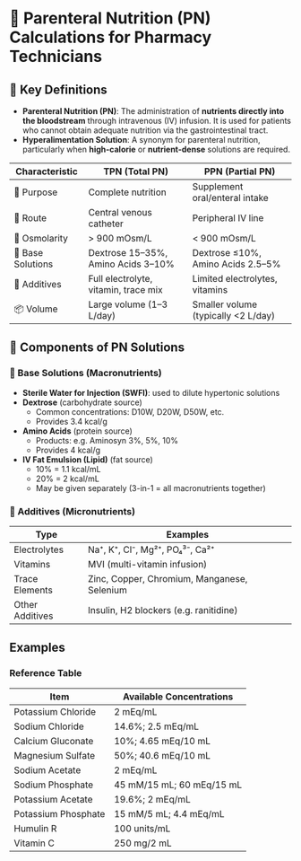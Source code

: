 # 🧮 Parenteral Nutrition (PN) Calculations for Pharmacy Technicians

<!-- 
## Reference

Pharmacy Calculations, 6e; Morton Publishing | Chapter 32
-->

## 🔑 Key Definitions

- **Parenteral Nutrition (PN)**: The administration of **nutrients directly into the bloodstream** through intravenous (IV) infusion. It is used for patients who cannot obtain adequate nutrition via the gastrointestinal tract.
- **Hyperalimentation Solution**: A synonym for parenteral nutrition, particularly when **high-calorie** or **nutrient-dense** solutions are required.

| Characteristic | TPN (Total PN) | PPN (Partial PN) |
|----------------|----------------|------------------|
| 🧠 Purpose | Complete nutrition | Supplement oral/enteral intake |
| 💉 Route | Central venous catheter | Peripheral IV line |
| 🧪 Osmolarity | > 900 mOsm/L | < 900 mOsm/L |
| 🧱 Base Solutions | Dextrose 15–35%, Amino Acids 3–10% | Dextrose ≤10%, Amino Acids 2.5–5% |
| 🧂 Additives | Full electrolyte, vitamin, trace mix | Limited electrolytes, vitamins |
| 📦 Volume | Large volume (1–3 L/day) | Smaller volume (typically <2 L/day) |

## 🧩 Components of PN Solutions

### 🧱 Base Solutions (Macronutrients)

- **Sterile Water for Injection (SWFI)**: used to dilute hypertonic solutions
- **Dextrose** (carbohydrate source)  
  - Common concentrations: D10W, D20W, D50W, etc.  
  - Provides 3.4 kcal/g
- **Amino Acids** (protein source)  
  - Products: e.g. Aminosyn 3%, 5%, 10%  
  - Provides 4 kcal/g
- **IV Fat Emulsion (Lipid)** (fat source)  
  - 10% = 1.1 kcal/mL  
  - 20% = 2 kcal/mL  
  - May be given separately (3-in-1 = all macronutrients together)

### 💊 Additives (Micronutrients)

| Type             | Examples                                     |
|------------------|----------------------------------------------|
| Electrolytes     | Na⁺, K⁺, Cl⁻, Mg²⁺, PO₄³⁻, Ca²⁺              |
| Vitamins         | MVI (multi-vitamin infusion)                 |
| Trace Elements   | Zinc, Copper, Chromium, Manganese, Selenium |
| Other Additives  | Insulin, H2 blockers (e.g. ranitidine)       |

## Examples

### Reference Table

| **Item**              | **Available Concentrations** |
|-----------------------|------------------------------|
| Potassium Chloride    | 2 mEq/mL |
| Sodium Chloride       | 14.6%; 2.5 mEq/mL |
| Calcium Gluconate     | 10%; 4.65 mEq/10 mL |
| Magnesium Sulfate     | 50%; 40.6 mEq/10 mL |
| Sodium Acetate        | 2 mEq/mL |
| Sodium Phosphate      | 45 mM/15 mL; 60 mEq/15 mL |
| Potassium Acetate     | 19.6%; 2 mEq/mL |
| Potassium Phosphate   | 15 mM/5 mL; 4.4 mEq/mL |
| Humulin R             | 100 units/mL |
| Vitamin C             | 250 mg/2 mL |
